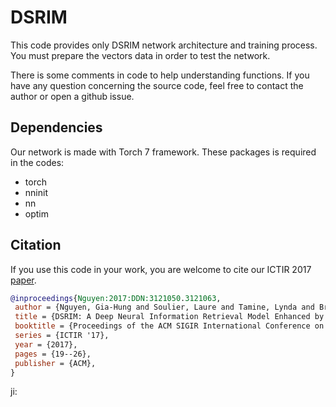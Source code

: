 # DSRIM  
This code provides only DSRIM network architecture and training process. You must prepare the vectors data in order to test the network. 

There is some comments in code to help understanding functions. If you have any question concerning the source code, feel free to contact the author or open a github issue.

## Dependencies
Our network is made with Torch 7 framework. These packages is required in the codes:
- torch
- nninit
- nn
- optim

## Citation
If you use this code in your work, you are welcome to cite our ICTIR 2017 [paper](https://dl.acm.org/citation.cfm?doid=3121050.3121063).
```BibTeX
@inproceedings{Nguyen:2017:DDN:3121050.3121063,
 author = {Nguyen, Gia-Hung and Soulier, Laure and Tamine, Lynda and Bricon-Souf, Nathalie},
 title = {DSRIM: A Deep Neural Information Retrieval Model Enhanced by a Knowledge Resource Driven Representation of Documents},
 booktitle = {Proceedings of the ACM SIGIR International Conference on Theory of Information Retrieval},
 series = {ICTIR '17},
 year = {2017},
 pages = {19--26},
 publisher = {ACM},
} 
```
ji: